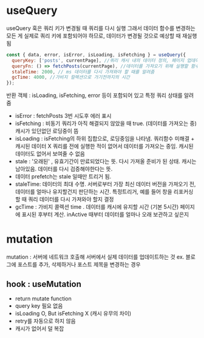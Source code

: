 # useQuery

useQuery 훅은 쿼리 키가 변경될 때 쿼리를 다시 실행
그래서 데이터 함수를 변경하는 모든 게 실제로 쿼리 키에 포함되어야 하므로,
데이터가 변경될 것으로 예상할 때 재실행됨

```jsx
const { data, error, isError, isLoading, isFetching } = useQuery({
  queryKey: ['posts', currentPage], //쿼리 캐시 내의 데이터 정의, 페이지 업데이트를 위해 페이지 쿼리키 추가
  queryFn: () => fetchPosts(currentPage), //데이터를 가져오기 위해 실행할 함수 - 비동기 함수라 가져오는데에 시간이 걸림. 그동안 데이터가 없음.
  staleTime: 2000, // ms 데이터를 다시 가져와야 할 때를 알려줌
  gcTime: 4000, //가비지 컬렉션으로 가기전까지의 시간
});
```

반환 객체 : isLoading, isFetching, error 등이 포함되어 있고 특정 쿼리 상태를 알려줌

- isError : fetchPosts 3번 시도후 에러 표시
- isFetching : 비동기 쿼리가 아직 해결되지 않았을 때 true. (데이터를 가져오는 중) 캐시가 있던없던 로딩중이 뜸
- isLoading : isFetching의 하위 집합으로, 로딩중임을 나타냄. 쿼리함수 미해결 + 캐시된 데이터 X
  쿼리를 전에 실행한 적이 없어서 데이터를 가져오는 중임. 캐시된 데이터도 없어서 보여줄 수 없음
- stale : '오래된' , 유효기간이 만료되었다는 뜻. 다시 가져올 준비가 된 상태. 캐시는 남아있음. 데이터를 다시 검증해야한다는 뜻.
- 데이터 prefetch는 stale 일때만 트리거 됨.
- staleTime: 데이터의 최대 수명. 서버로부터 가장 최신 데이터 버전을 가져오기 전, 데이터를 얼마나 유지할건지 판단하는 시간. 특정트리거, 예를 들어 창을 리포커싱 할 때 쿼리 데이터를 다시 가져와야 할지 결정
- gcTime : 가비지 콜렉션 time . 데이터를 캐시에 유지할 시간 (기본 5시간) 페이지에 표시된 후부터 계산. inActive 때부터 데이터를 얼마나 오래 보관하고 싶은지

# mutation

mutation : 서버에 네트워크 호출해 서버에서 실제 데이터를 업데이트하는 것
ex. 블로그에 포스트를 추가, 삭제하거나 포스트 제목을 변경하는 경우

## hook : useMutation

- return mutate function
- query key 필요 없음
- isLoading O, But isFetching X (캐시 유무의 차이)
- retry를 자동으로 하지 않음
- 캐시가 없어서 덜 복잡
